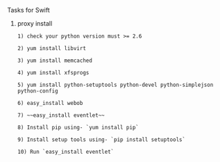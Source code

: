 Tasks for Swift

1. proxy install

       1) check your python version must >= 2.6

       2) yum install libvirt

       3) yum install memcached

       4) yum install xfsprogs
       
       5) yum install python-setuptools python-devel python-simplejson python-config

       6) easy_install webob

       7) ~~easy_install eventlet~~
       
       8) Install pip using- `yum install pip`
       
       9) Install setup tools using- `pip install setuptools`
       
       10) Run `easy_install eventlet`
